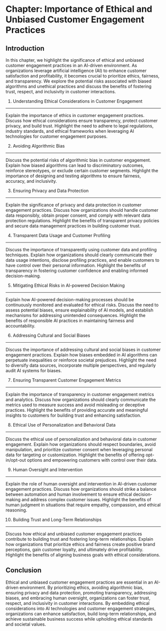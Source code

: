 Chapter: Importance of Ethical and Unbiased Customer Engagement Practices
=========================================================================

Introduction
------------

In this chapter, we highlight the significance of ethical and unbiased customer engagement practices in an AI-driven environment. As organizations leverage artificial intelligence (AI) to enhance customer satisfaction and profitability, it becomes crucial to prioritize ethics, fairness, and transparency. We explore the potential risks associated with biased algorithms and unethical practices and discuss the benefits of fostering trust, respect, and inclusivity in customer interactions.

1. Understanding Ethical Considerations in Customer Engagement
--------------------------------------------------------------

Explain the importance of ethics in customer engagement practices. Discuss how ethical considerations ensure transparency, protect customer privacy, and build trust. Highlight the need to adhere to legal regulations, industry standards, and ethical frameworks when leveraging AI technologies for customer engagement purposes.

2. Avoiding Algorithmic Bias
----------------------------

Discuss the potential risks of algorithmic bias in customer engagement. Explain how biased algorithms can lead to discriminatory outcomes, reinforce stereotypes, or exclude certain customer segments. Highlight the importance of designing and testing algorithms to ensure fairness, accuracy, and inclusivity.

3. Ensuring Privacy and Data Protection
---------------------------------------

Explain the significance of privacy and data protection in customer engagement practices. Discuss how organizations should handle customer data responsibly, obtain proper consent, and comply with relevant data protection regulations. Highlight the benefits of transparent privacy policies and secure data management practices in building customer trust.

4. Transparent Data Usage and Customer Profiling
------------------------------------------------

Discuss the importance of transparently using customer data and profiling techniques. Explain how organizations should clearly communicate their data usage intentions, disclose profiling practices, and enable customers to have control over their personal information. Highlight the benefits of transparency in fostering customer confidence and enabling informed decision-making.

5. Mitigating Ethical Risks in AI-powered Decision Making
---------------------------------------------------------

Explain how AI-powered decision-making processes should be continuously monitored and evaluated for ethical risks. Discuss the need to assess potential biases, ensure explainability of AI models, and establish mechanisms for addressing unintended consequences. Highlight the benefits of responsible AI practices in maintaining fairness and accountability.

6. Addressing Cultural and Social Biases
----------------------------------------

Discuss the importance of addressing cultural and social biases in customer engagement practices. Explain how biases embedded in AI algorithms can perpetuate inequalities or reinforce societal prejudices. Highlight the need to diversify data sources, incorporate multiple perspectives, and regularly audit AI systems for biases.

7. Ensuring Transparent Customer Engagement Metrics
---------------------------------------------------

Explain the importance of transparency in customer engagement metrics and analytics. Discuss how organizations should clearly communicate the metrics used to measure success and avoid misleading or deceptive practices. Highlight the benefits of providing accurate and meaningful insights to customers for building trust and enhancing satisfaction.

8. Ethical Use of Personalization and Behavioral Data
-----------------------------------------------------

Discuss the ethical use of personalization and behavioral data in customer engagement. Explain how organizations should respect boundaries, avoid manipulation, and prioritize customer consent when leveraging personal data for targeting or customization. Highlight the benefits of offering opt-in/opt-out options and empowering customers with control over their data.

9. Human Oversight and Intervention
-----------------------------------

Explain the role of human oversight and intervention in AI-driven customer engagement practices. Discuss how organizations should strike a balance between automation and human involvement to ensure ethical decision-making and address complex customer issues. Highlight the benefits of human judgment in situations that require empathy, compassion, and ethical reasoning.

10. Building Trust and Long-Term Relationships
----------------------------------------------

Discuss how ethical and unbiased customer engagement practices contribute to building trust and fostering long-term relationships. Explain how organizations that prioritize ethics and fairness create positive brand perceptions, gain customer loyalty, and ultimately drive profitability. Highlight the benefits of aligning business goals with ethical considerations.

Conclusion
----------

Ethical and unbiased customer engagement practices are essential in an AI-driven environment. By prioritizing ethics, avoiding algorithmic bias, ensuring privacy and data protection, promoting transparency, addressing biases, and embracing human oversight, organizations can foster trust, respect, and inclusivity in customer interactions. By embedding ethical considerations into AI technologies and customer engagement strategies, organizations can enhance satisfaction, build long-term relationships, and achieve sustainable business success while upholding ethical standards and societal values.
